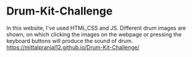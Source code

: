 # Drum-Kit-Challenge
In this website, I've used HTML,CSS and JS. Different drum images are shown, on which clicking the images on the webpage or pressing the keyboard buttons will produce the sound of drum.
https://mittalpranjal12.github.io/Drum-Kit-Challenge/
